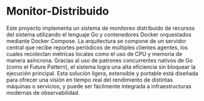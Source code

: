 # Monitor-Distribuido

Este proyecto implementa un sistema de monitoreo distribuido de recursos del sistema utilizando el lenguaje Go y contenedores Docker orquestados mediante Docker Compose. La arquitectura se compone de un servidor central que recibe reportes periódicos de múltiples clientes agentes, los cuales recolectan métricas locales como el uso de CPU y memoria de manera asíncrona. Gracias al uso de patrones concurrentes nativos de Go (como el Future Pattern), el sistema logra una alta eficiencia sin bloquear la ejecución principal. Esta solución ligera, extensible y portable está diseñada para ofrecer una visión en tiempo real del rendimiento de distintas máquinas o servicios, y puede ser fácilmente integrada a infraestructuras modernas de observabilidad.
